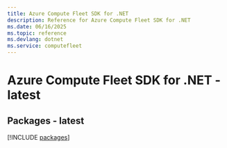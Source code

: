 ```yaml
---
title: Azure Compute Fleet SDK for .NET
description: Reference for Azure Compute Fleet SDK for .NET
ms.date: 06/16/2025
ms.topic: reference
ms.devlang: dotnet
ms.service: computefleet
---
```

# Azure Compute Fleet SDK for .NET - latest
## Packages - latest
[!INCLUDE [packages](compute-fleet-index.md)]